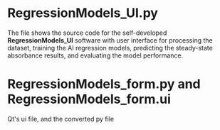 # RegressionModels_UI.py
The file shows the source code for the self-developed **RegressionModels_UI** software with user interface for processing the dataset, training the AI regression models, predicting the steady-state absorbance results, and evaluating the model performance.

# RegressionModels_form.py and RegressionModels_form.ui
Qt's ui file, and the converted py file
